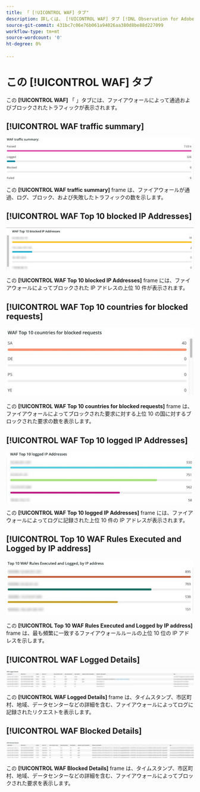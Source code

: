 ```yaml
---
title: 「 [!UICONTROL WAF] タブ"
description: 詳しくは、 [!UICONTROL WAF] タブ [!DNL Observation for Adobe Commerce].
source-git-commit: 431bc7c06e76b061a94026aa380d8be88d227099
workflow-type: tm+mt
source-wordcount: '0'
ht-degree: 0%

---
```


# この [!UICONTROL WAF] タブ

この **[!UICONTROL WAF]** 「 」タブには、ファイアウォールによって通過およびブロックされたトラフィックが表示されます。

## [!UICONTROL WAF traffic summary]

![WAF トラフィックの概要](../../assets/tools/observation-for-adobe-commerce/waf-1.png)

この **[!UICONTROL WAF traffic summary]** frame は、ファイアウォールが通過、ログ、ブロック、および失敗したトラフィックの数を示します。

## [!UICONTROL WAF Top 10 blocked IP Addresses]

![WAF 上位 10 のブロック IP アドレス](../../assets/tools/observation-for-adobe-commerce/waf-2.png)

この **[!UICONTROL WAF Top 10 blocked IP Addresses]** frame には、ファイアウォールによってブロックされた IP アドレスの上位 10 件が表示されます。

## [!UICONTROL WAF Top 10 countries for blocked requests]

![ブロックされた要求の上位 10 カ国](../../assets/tools/observation-for-adobe-commerce/waf-3.jpg)

この **[!UICONTROL WAF Top 10 countries for blocked requests]** frame は、ファイアウォールによってブロックされた要求に対する上位 10 の国に対するブロックされた要求の数を表示します。

## [!UICONTROL WAF Top 10 logged IP Addresses]

![WAF 上位 10 件のログに記録された IP アドレス](../../assets/tools/observation-for-adobe-commerce/waf-4.jpg)

この **[!UICONTROL WAF Top 10 logged IP Addresses]** frame には、ファイアウォールによってログに記録された上位 10 件の IP アドレスが表示されます。

## [!UICONTROL Top 10 WAF Rules Executed and Logged by IP address]

![IP アドレスで実行および記録される上位 10 の WAF ルール](../../assets/tools/observation-for-adobe-commerce/waf-5.jpg)

この **[!UICONTROL Top 10 WAF Rules Executed and Logged by IP address]** frame は、最も頻繁に一致するファイアウォールルールの上位 10 位の IP アドレスを示します。

## [!UICONTROL WAF Logged Details]

![WAF ログの詳細](../../assets/tools/observation-for-adobe-commerce/waf-6.jpg)

この **[!UICONTROL WAF Logged Details]** frame は、タイムスタンプ、市区町村、地域、データセンターなどの詳細を含む、ファイアウォールによってログに記録されたリクエストを表示します。

## [!UICONTROL WAF Blocked Details]

![WAF ブロックの詳細](../../assets/tools/observation-for-adobe-commerce/waf-7.jpg)

この **[!UICONTROL WAF Blocked Details]** frame は、タイムスタンプ、市区町村、地域、データセンターなどの詳細を含む、ファイアウォールによってブロックされた要求を表示します。
